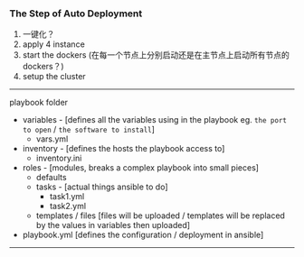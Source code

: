 ### The Step of Auto Deployment

1. 一键化？
2. apply 4 instance
3. start the dockers (在每一个节点上分别启动还是在主节点上启动所有节点的dockers？)
4. setup the cluster

---

playbook folder

- variables - [defines all the variables using in the playbook eg. `the port to open` / `the software to install`]
  - vars.yml
- inventory - [defines the hosts the playbook access to]
  - inventory.ini
- roles - [modules, breaks a complex playbook into small pieces]
  - defaults
  - tasks - [actual things ansible to do]
    - task1.yml
    - task2.yml
  - templates / files [files will be uploaded / templates will be replaced by the values in variables then uploaded]
- playbook.yml [defines the configuration / deployment in ansible]

---

